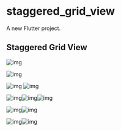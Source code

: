 # staggered_grid_view

A new Flutter project.

## Staggered Grid View



![img](https://lh6.googleusercontent.com/9qCgczfYt9CPxtTQVdwojOW8FvlhLDUzmttG17nfDfeU2vHiu_lTgQC2chjzz5aEbL2r5mysHBLjn-ODxxGlaSP5irCAIAk2mOs8qb8Ph8yOUKAKCe8-pP_Cg4mT-QMl05h_hFJB)

![img](https://lh5.googleusercontent.com/aBKtLkCGFAOf9h2YoxBcly9QdYNBxu015ivYJMbRvMPOUUW7N9Z4-H-ZBFhUSEzjte30KHJF78CN4hGRTFZ-YVnPrrCiIbuIenWK9SJe-ZtIy4cCELezbh-B2Qj5E_6TpymS9tBX)





![img](https://lh5.googleusercontent.com/sfhYI71Jxv0JhI9oRrHlrxdXN2M6uRU5wejGfSDR-cEsRt1Rh7_yLO5eO7G8K063qAuIH3qrg90qdIPNw21CurXyC5GK5sGnVHEfqgjxif20Nm-T86IIVVw2IYhVrbJvn-BI7Ywf)
![img](https://lh3.googleusercontent.com/JDD4UWVw7qM2lU6Zggtin2Bd7fDK4bpJkUENwJ5CBhghTurmcQAPQg51mZTHlrcQAKpipB-Oh0VJHaFoYL-sUJulQK0A1Fbu6-Vv2IG47Ece2pItJn_qKVTJvxGPIj9ZEU7cOy_F)



![img](https://lh6.googleusercontent.com/pLgeycCsfiDCP4m7sIukwBewEPl0etD8daYw37c3yEzg2aT6d1rgG_I9EvmBxn3apWZpI-Wvyld0nlAmDV6zCcEiCg9GVLE1JfLFdBBK2PF6i5ZQujYu5GTbGntRVbe5c3HLhySb)![img](https://lh4.googleusercontent.com/zEhQ00xsrxyBxNsqmExsYgBKv4hJ55EbehRIbUWBQYFh2JZCh4-bFcUsXAe0IOU6ZOKKr2wpHEL8j0tds0GB9a-epsRQGuVo-vEpclxhJQeY_YpradRkulk7Rybzt7ljugkfWmr-)![img](https://lh6.googleusercontent.com/xYpLKRkQBraf1nYsDnU7pZfRC0jOABLanDGWNybXMUZqnJD0vTl4NleRb6LEsqEcXazV30TbPldgQexSq6-IOuPX0ziF8hNWb-z-GpRwfgInCsAfdtOETjmH-rOrq0ZX5_5JCOHx)










![img](https://lh6.googleusercontent.com/FVZf2nxQWXIQIH5_2rWG0bHSh0AIpfkA4uIgv3ydFK4FgEn4UYNQHYAHiocL78TZ6e5Ck991OikCnP8Z61-6UnWWMQHXRtoUg4i9YGFAo2twhpAw8d1OvtHgI7JIZDltjSegNGXd)![img](https://lh5.googleusercontent.com/MX2xc9YMFnhF_RfOk0uxOqDUaQ3AqNJSA2344RzudISLW_oq_IXCqjwpupiIN3x-upXLYGb7Nsp-kjFt5_8AfGfSlwh9RULRv8N8Xq0VTG6NOGniFvktzp8UUKLAzcZu0qvQrcxi)






![img](https://lh4.googleusercontent.com/X4gdhq2umq7Ph2M-c3KlvxaWRUODXpnCqQhqcO1zmyHR9BPnpXoVHlotO1Xy2FOaDvPj1jmLGGzRd5NYNe73QNrCGrXe0UkgLr9HjJIitHGz8ESTDHW_TAQYvFlrfsVvzObnrDnX)![img](https://lh3.googleusercontent.com/h_3T8UuR0B9Cveqr9tjON4TvwOR4W1huz860F_tWHX4JC98lL2GFloQtVNJtTTWULxTvEzoYvQH7vai_NyMvVRPFbB7mNqAcdRwR2b35ou6SZSPhhmbDhiiYO8EF6PGNweqbcw1O)

